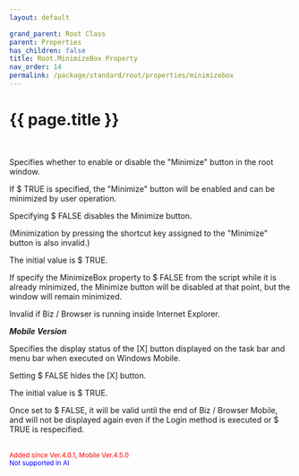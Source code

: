 ```yaml
---
layout: default

grand_parent: Root Class
parent: Properties
has_children: false
title: Root.MinimizeBox Property
nav_order: 14
permalink: /package/standard/root/properties/minimizebox
---
```

# {{ page.title }}
<br>

Specifies whether to enable or disable the "Minimize" button in the root window.

 

If $ TRUE is specified, the "Minimize" button will be enabled and can be minimized by user operation.

Specifying $ FALSE disables the Minimize button.

(Minimization by pressing the shortcut key assigned to the "Minimize" button is also invalid.)

 

The initial value is $ TRUE.


If specify the MinimizeBox property to $ FALSE from the script while it is already minimized, the Minimize button will be disabled at that point, but the window will remain minimized.


Invalid if Biz / Browser is running inside Internet Explorer.


***Mobile Version***

Specifies the display status of the [X] button displayed on the task bar and menu bar when executed on Windows Mobile.

Setting $ FALSE hides the [X] button.

The initial value is $ TRUE.
 
Once set to $ FALSE, it will be valid until the end of Biz / Browser Mobile, and will not be displayed again even if the Login method is executed or $ TRUE is respecified.

<br><small><span style="color:red">Added since Ver.4.0.1, Mobile Ver.4.5.0</span></small>
<br><small><span style="color:blue">Not supported in AI</span></small>